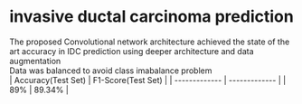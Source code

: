 # invasive ductal carcinoma prediction
The proposed Convolutional network architecture achieved the state of the art accuracy in IDC prediction using deeper architecture and data augmentation <br> Data was balanced to avoid class imabalance problem <br>
| Accuracy(Test Set)  | F1-Score(Test Set) |
| ------------- | ------------- |
| 89%  | 89.34%  |
